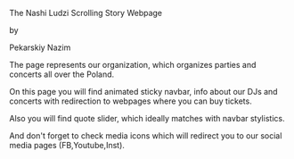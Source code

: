 The Nashi Ludzi Scrolling Story Webpage 

by 

Pekarskiy Nazim 

The page represents our organization, which organizes parties and concerts all over the Poland. 

On this page you will find animated sticky navbar, info about our DJs and concerts with redirection to webpages where you can buy tickets.

Also you will find quote slider, which ideally matches with navbar stylistics. 

And don't forget to check media icons which will redirect you to our social media pages (FB,Youtube,Inst). 